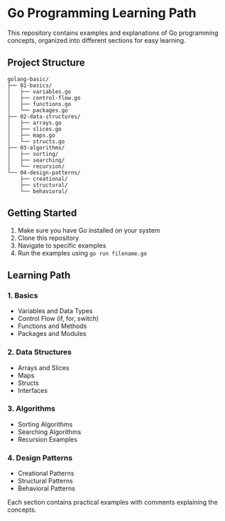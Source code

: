 # Go Programming Learning Path

This repository contains examples and explanations of Go programming concepts, organized into different sections for easy learning.

## Project Structure

```
golang-basic/
├── 01-basics/
│   ├── variables.go
│   ├── control-flow.go
│   ├── functions.go
│   └── packages.go
├── 02-data-structures/
│   ├── arrays.go
│   ├── slices.go
│   ├── maps.go
│   └── structs.go
├── 03-algorithms/
│   ├── sorting/
│   ├── searching/
│   └── recursion/
└── 04-design-patterns/
    ├── creational/
    ├── structural/
    └── behavioral/
```

## Getting Started

1. Make sure you have Go installed on your system
2. Clone this repository
3. Navigate to specific examples
4. Run the examples using `go run filename.go`

## Learning Path

### 1. Basics
- Variables and Data Types
- Control Flow (if, for, switch)
- Functions and Methods
- Packages and Modules

### 2. Data Structures
- Arrays and Slices
- Maps
- Structs
- Interfaces

### 3. Algorithms
- Sorting Algorithms
- Searching Algorithms
- Recursion Examples

### 4. Design Patterns
- Creational Patterns
- Structural Patterns
- Behavioral Patterns

Each section contains practical examples with comments explaining the concepts.
